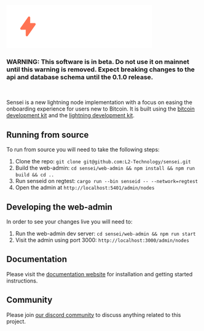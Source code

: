 ![Sensei Logo](./web-admin/public/images/sensei-logo.svg)


### **WARNING: This software is in beta.  Do not use it on mainnet until this warning is removed.  Expect breaking changes to the api and database schema until the 0.1.0 release.**

<br/>

Sensei is a new lightning node implementation with a focus on easing the onboarding experience for users new to Bitcoin. It is built using the [bitcoin development kit](https://bitcoindevkit.org) and the [lightning development kit](https://lightningdevkit.org).

## Running from source

To run from source you will need to take the following steps:

1. Clone the repo: `git clone git@github.com:L2-Technology/sensei.git`
2. Build the web-admin: `cd sensei/web-admin && npm install && npm run build && cd ..`
3. Run senseid on regtest: `cargo run --bin senseid -- --network=regtest`
4. Open the admin at `http://localhost:5401/admin/nodes`


## Developing the web-admin

In order to see your changes live you will need to:

1. Run the web-admin dev server: `cd sensei/web-admin && npm run start`
2. Visit the admin using port 3000: `http://localhost:3000/admin/nodes`

## Documentation

Please visit the [documentation website](https://docs.l2.technology) for installation and getting started instructions.  

## Community

Please join [our discord community](https://discord.gg/bneS492Tqu) to discuss anything related to this project.